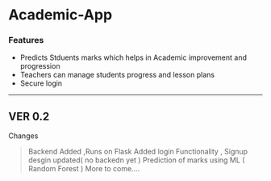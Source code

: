 # Academic-App


### Features

- Predicts Stduents marks which helps in Academic improvement and progression 
- Teachers can manage students progress and lesson plans 
- Secure login 




 ---
 VER 0.2
 ---
Changes 
> Backend Added ,Runs on Flask 
> Added login Functionality , Signup desgin updated( no backedn yet )
> Prediction of marks using ML ( Random Forest )
> More to come....
